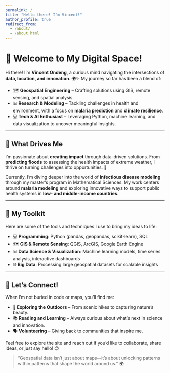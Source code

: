 ```yaml
---
permalink: /
title: "Hello there! I'm Vincent!"
author_profile: true
redirect_from: 
  - /about/
  - /about.html
---
```


# 👋 Welcome to My Digital Space!  

Hi there! I’m **Vincent Ondeng**, a curious mind navigating the intersections of **data, location, and innovation**. 🌍✨ My journey so far has been a blend of:  

- 🗺️ **Geospatial Engineering** – Crafting solutions using GIS, remote sensing, and spatial analysis.  
- 📊 **Research & Modeling** – Tackling challenges in health and environment, with a focus on **malaria prediction** and **climate resilience**.  
- 💻 **Tech & AI Enthusiast** – Leveraging Python, machine learning, and data visualization to uncover meaningful insights.  

---

## 🌟 What Drives Me  

I’m passionate about **creating impact** through data-driven solutions. From **predicting floods** to assessing the health impacts of extreme weather, I thrive on turning challenges into opportunities. 🌱  

Currently, I’m diving deeper into the world of **infectious disease modeling** through my master’s program in Mathematical Sciences. My work centers around **malaria modeling** and exploring innovative ways to support public health systems in **low- and middle-income countries**.

---

## 🧠 My Toolkit  

Here are some of the tools and techniques I use to bring my ideas to life:  
- 💻 **Programming**: Python (pandas, geopandas, scikit-learn), SQL  
- 🗺️ **GIS & Remote Sensing**: QGIS, ArcGIS, Google Earth Engine  
- 📊 **Data Science & Visualization**: Machine learning models, time series analysis, interactive dashboards  
- 🌐 **Big Data**: Processing large geospatial datasets for scalable insights  

---

## 🎯 Let’s Connect!  

When I’m not buried in code or maps, you’ll find me:  
- 🌄 **Exploring the Outdoors** – From scenic hikes to capturing nature’s beauty.  
- 📚 **Reading and Learning** – Always curious about what’s next in science and innovation.  
- 🗣️ **Volunteering** – Giving back to communities that inspire me.  

Feel free to explore the site and reach out if you’d like to collaborate, share ideas, or just say hello! 😊  


> “Geospatial data isn’t just about maps—it’s about unlocking patterns within patterns that shape the world around us.” 🌍


